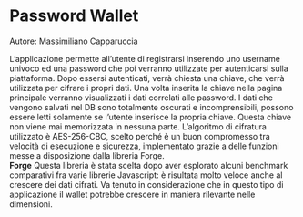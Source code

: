# Password Wallet 

Autore:  Massimiliano Capparuccia 

L’applicazione permette all’utente di registrarsi inserendo uno username univoco ed una  password che poi verranno utilizzate per autenticarsi sulla piattaforma. Dopo essersi autenticati, verrà chiesta una chiave, che verrà utilizzata per cifrare i propri dati. Una volta inserita la chiave nella pagina principale verranno visualizzati i dati correlati alle password.
I dati che vengono salvati nel DB sono totalmente oscurati e incomprensibili, possono essere letti solamente se l’utente inserisce la propria chiave. Questa chiave non viene mai memorizzata in nessuna parte. L’algoritmo di cifratura utilizzato è AES-256-CBC, scelto perché è un buon compromesso tra velocità di esecuzione e sicurezza, implementato grazie a delle funzioni messe a disposizione dalla libreria Forge.  
**Forge**
Questa libreria è stata scelta dopo aver esplorato alcuni benchmark comparativi fra varie librerie Javascript: è risultata molto veloce anche al crescere dei dati cifrati. Va tenuto in considerazione che in questo tipo di applicazione il wallet potrebbe crescere in maniera rilevante nelle dimensioni.  

